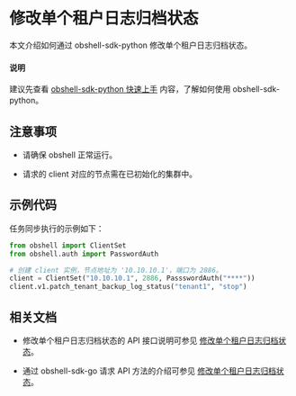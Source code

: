 # 修改单个租户日志归档状态

本文介绍如何通过 obshell-sdk-python 修改单个租户日志归档状态。

<main id="notice" type='explain'>
  <h4>说明</h4>
  <p>建议先查看 <a href='../100.quickstart-of-python.md'>obshell-sdk-python 快速上手</a> 内容，了解如何使用 obshell-sdk-python。</p>
</main>

## 注意事项

* 请确保 obshell 正常运行。

* 请求的 client 对应的节点需在已初始化的集群中。

## 示例代码

任务同步执行的示例如下：

```python
from obshell import ClientSet
from obshell.auth import PasswordAuth

# 创建 client 实例，节点地址为 '10.10.10.1'，端口为 2886。
client = ClientSet("10.10.10.1", 2886, PassswordAuth("****"))
client.v1.patch_tenant_backup_log_status("tenant1", "stop")
```

## 相关文档

* 修改单个租户日志归档状态的 API 接口说明可参见 [修改单个租户日志归档状态](../../../400.obshell-api-reference/600.backup-management/1100.modify-the-archive-status-of-individual-tenant-logs.md)。

* 通过 obshell-sdk-go 请求 API 方法的介绍可参见 [修改单个租户日志归档状态](../../200.go/600.backup-management/1100.modify-individual-tenant-logs-archive-status-of-go.md)。
